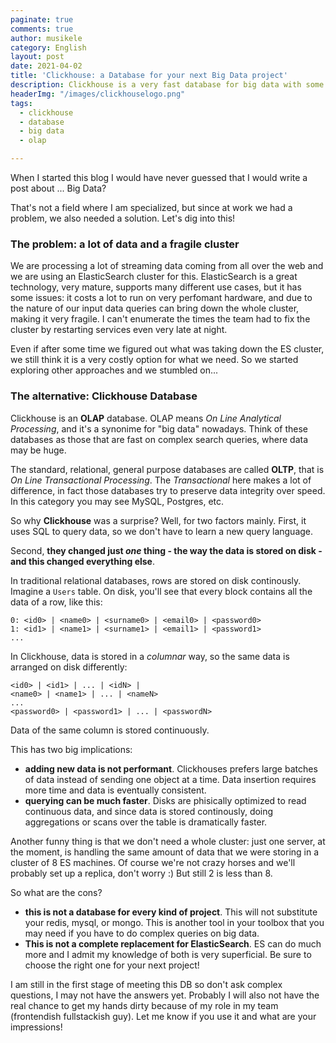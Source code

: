 ```yaml
---
paginate: true
comments: true
author: musikele
category: English
layout: post
date: 2021-04-02
title: 'Clickhouse: a Database for your next Big Data project'
description: Clickhouse is a very fast database for big data with some peculiar characteristics.
headerImg: "/images/clickhouselogo.png"
tags:
  - clickhouse
  - database
  - big data
  - olap

---
```

When I started this blog I would have never guessed that I would write a post about ... Big Data?

That's not a field where I am specialized, but since at work we had a problem, we also needed a solution. Let's dig into this!

### The problem: a lot of data and a fragile cluster

We are processing a lot of streaming data coming from all over the web and we are using an ElasticSearch cluster for this. ElasticSearch is a great technology, very mature, supports many different use cases, but it has some issues: it costs a lot to run on very perfomant hardware, and due to the nature of our input data queries can bring down the whole cluster, making it very fragile. I can't enumerate the times the team had to fix the cluster by restarting services even very late at night.

Even if after some time we figured out what was taking down the ES cluster, we still think it is a very costly option for what we need. So we started exploring other approaches and we stumbled on...

### The alternative: Clickhouse Database

Clickhouse is an **OLAP** database. OLAP means _On Line Analytical Processing_, and it's a synonime for "big data" nowadays. Think of these databases as those that are fast on complex search queries, where data may be huge.

The standard, relational, general purpose databases are called **OLTP**, that is _On Line Transactional Processing_. The _Transactional_ here makes a lot of difference, in fact those databases try to preserve data integrity over speed. In this category you may see MySQL, Postgres, etc.

So why **Clickhouse** was a surprise? Well, for two factors mainly. First, it uses SQL to query data, so we don't have to learn a new query language.

Second, **they changed just _one_ thing - the way the data is stored on disk - and this changed everything else**.

In traditional relational databases, rows are stored on disk continously. Imagine a `Users` table. On disk, you'll see that every block contains all the data of a row, like this:

    0: <id0> | <name0> | <surname0> | <email0> | <password0> 
    1: <id1> | <name1> | <surname1> | <email1> | <password1>
    ...

In Clickhouse, data is stored in a _columnar_ way, so the same data is arranged on disk differently:

    <id0> | <id1> | ... | <idN> | 
    <name0> | <name1> | ... | <nameN>
    ...
    <password0> | <password1> | ... | <passwordN>

Data of the same column is stored continuously.

This has two big implications:

* **adding new data is not performant**. Clickhouses prefers large batches of data instead of sending one object at a time. Data insertion requires more time and data is eventually consistent.
* **querying can be much faster**. Disks are phisically optimized to read continuous data, and since data is stored continously, doing aggregations or scans over the table is dramatically faster.

Another funny thing is that we don't need a whole cluster: just one server, at the moment, is handling the same amount of data that we were storing in a cluster of 8 ES machines. Of course we're not crazy horses and we'll probably set up a replica, don't worry :) But still 2 is less than 8. 

So what are the cons?

* **this is not a database for every kind of project**. This will not substitute your redis, mysql, or mongo. This is another tool in your toolbox that you may need if you have to do complex queries on big data.
* **This is not a complete replacement for ElasticSearch**. ES can do much more and I admit my knowledge of both is very superficial. Be sure to choose the right one for your next project!

I am still in the first stage of meeting this DB so don't ask complex questions, I may not have the answers yet. Probably I will also not have the real chance to get my hands dirty because of my role in my team (frontendish fullstackish guy). Let me know if you use it and what are your impressions! 